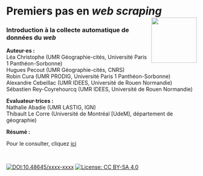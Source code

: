 # Premiers pas en *web scraping* [<img src="https://rzine.fr/assets/img/rzine.png"  align="right" width="120"/>](http://rzine.fr/)
### Introduction à la collecte automatique de données du *web*

**Auteur·es :**     
Léa Christophe (UMR Géographie-cités, Université Paris 1 Panthéon-Sorbonne)    
Hugues Pecout (UMR Géographie-cités, CNRS)    
Robin Cura (UMR PRODIG, Université Paris 1 Panthéon-Sorbonne)   
Alexandre Cebeillac (UMR IDEES, Université de Rouen Normandie)   
Sébastien Rey-Coyrehourcq (UMR IDEES, Université de Rouen Normandie)   

**Evaluateur·trices :**   
Nathalie Abadie (UMR LASTIG, IGN)   
Thibault Le Corre (Université de Montréal [UdeM], département de géographie)   

**Résumé :**  



Pour le consulter, cliquez [ici](https://rzine-reviews.github.io/rzine_webscraping/)

<br/>  

[![DOI:10.48645/xxxx-xxxx](https://zenodo.org/badge/DOI/10.48645/xxxx-xxxx.svg)](https://doi.org/10.48645/xxxx-xxxx)
[![License: CC BY-SA 4.0](https://img.shields.io/badge/License-CC%20BY--SA%204.0-lightgrey.svg)](http://creativecommons.org/licenses/by-sa/4.0/)




